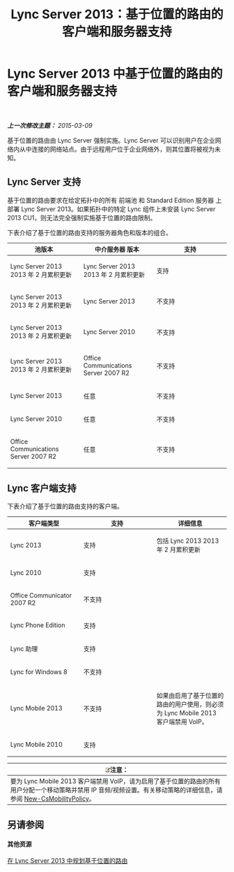 ﻿---
title: Lync Server 2013：基于位置的路由的客户端和服务器支持
TOCTitle: 基于位置的路由的客户端和服务器支持
ms:assetid: 26c2ca3d-026d-4dd7-94fa-15ebb4406953
ms:mtpsurl: https://technet.microsoft.com/zh-cn/library/JJ994024(v=OCS.15)
ms:contentKeyID: 52060988
ms.date: 05/19/2016
mtps_version: v=OCS.15
ms.translationtype: HT
---

# Lync Server 2013 中基于位置的路由的客户端和服务器支持

 

_**上一次修改主题：** 2015-03-09_

基于位置的路由由 Lync Server 强制实施。Lync Server 可以识别用户在企业网络内从中连接的网络站点。由于远程用户位于企业网络外，则其位置将被视为未知。

## Lync Server 支持

基于位置的路由要求在给定拓扑中的所有 前端池 和 Standard Edition 服务器 上部署 Lync Server 2013。如果拓扑中的特定 Lync 组件上未安装 Lync Server 2013 CU1，则无法完全强制实施基于位置的路由限制。

下表介绍了基于位置的路由支持的服务器角色和版本的组合。


<table>
<colgroup>
<col style="width: 33%" />
<col style="width: 33%" />
<col style="width: 33%" />
</colgroup>
<thead>
<tr class="header">
<th>池版本</th>
<th>中介服务器 版本</th>
<th>支持</th>
</tr>
</thead>
<tbody>
<tr class="odd">
<td><p>Lync Server 2013 2013 年 2 月累积更新</p></td>
<td><p>Lync Server 2013 2013 年 2 月累积更新</p></td>
<td><p>支持</p></td>
</tr>
<tr class="even">
<td><p>Lync Server 2013 2013 年 2 月累积更新</p></td>
<td><p>Lync Server 2013</p></td>
<td><p>不支持</p></td>
</tr>
<tr class="odd">
<td><p>Lync Server 2013 2013 年 2 月累积更新</p></td>
<td><p>Lync Server 2010</p></td>
<td><p>不支持</p></td>
</tr>
<tr class="even">
<td><p>Lync Server 2013 2013 年 2 月累积更新</p></td>
<td><p>Office Communications Server 2007 R2</p></td>
<td><p>不支持</p></td>
</tr>
<tr class="odd">
<td><p>Lync Server 2013</p></td>
<td><p>任意</p></td>
<td><p>不支持</p></td>
</tr>
<tr class="even">
<td><p>Lync Server 2010</p></td>
<td><p>任意</p></td>
<td><p>不支持</p></td>
</tr>
<tr class="odd">
<td><p>Office Communications Server 2007 R2</p></td>
<td><p>任意</p></td>
<td><p>不支持</p></td>
</tr>
</tbody>
</table>


## Lync 客户端支持

下表介绍了基于位置的路由支持的客户端。


<table>
<colgroup>
<col style="width: 33%" />
<col style="width: 33%" />
<col style="width: 33%" />
</colgroup>
<thead>
<tr class="header">
<th>客户端类型</th>
<th>支持</th>
<th>详细信息</th>
</tr>
</thead>
<tbody>
<tr class="odd">
<td><p>Lync 2013</p></td>
<td><p>支持</p></td>
<td><p>包括 Lync 2013 2013 年 2 月累积更新</p></td>
</tr>
<tr class="even">
<td><p>Lync 2010</p></td>
<td><p>支持</p></td>
<td> </td>
</tr>
<tr class="odd">
<td><p>Office Communicator 2007 R2</p></td>
<td><p>不支持</p></td>
<td> </td>
</tr>
<tr class="even">
<td><p>Lync Phone Edition</p></td>
<td><p>支持</p></td>
<td> </td>
</tr>
<tr class="odd">
<td><p>Lync 助理</p></td>
<td><p>支持</p></td>
<td> </td>
</tr>
<tr class="even">
<td><p>Lync for Windows 8</p></td>
<td><p>不支持</p></td>
<td> </td>
</tr>
<tr class="odd">
<td><p>Lync Mobile 2013</p></td>
<td><p>不支持</p></td>
<td><p>如果由启用了基于位置的路由的用户使用，则必须为 Lync Mobile 2013 客户端禁用 VoIP。</p></td>
</tr>
<tr class="even">
<td><p>Lync Mobile 2010</p></td>
<td><p>支持</p></td>
<td> </td>
</tr>
</tbody>
</table>

  

<table>
<thead>
<tr class="header">
<th><img src="images/Dn783119.note(OCS.15).gif" title="note" alt="note" />注意：</th>
</tr>
</thead>
<tbody>
<tr class="odd">
<td>要为 Lync Mobile 2013 客户端禁用 VoIP，请为启用了基于位置的路由的所有用户分配一个移动策略并禁用 IP 音频/视频设置。有关移动策略的详细信息，请参阅 <a href="new-csmobilitypolicy.md">New-CsMobilityPolicy</a>。</td>
</tr>
</tbody>
</table>


## 另请参阅

#### 其他资源

[在 Lync Server 2013 中规划基于位置的路由](lync-server-2013-planning-for-location-based-routing.md)

